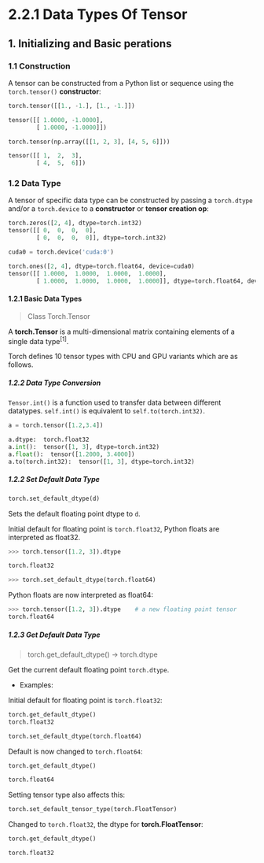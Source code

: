 # 2.2.1 Data Types Of Tensor

##  1.  Initializing and Basic perations

### 1.1 Construction

A tensor can be constructed from a Python list or sequence using the ``torch.tensor()`` **constructor**:

```python
torch.tensor([[1., -1.], [1., -1.]])

tensor([[ 1.0000, -1.0000],
        [ 1.0000, -1.0000]])

torch.tensor(np.array([[1, 2, 3], [4, 5, 6]]))

tensor([[ 1,  2,  3],
        [ 4,  5,  6]])
```

### 1.2 Data Type

A tensor of specific data type can be constructed by passing a ```torch.dtype``` and/or a ```torch.device``` 
to a **constructor** or **tensor creation op**:

```python
torch.zeros([2, 4], dtype=torch.int32)
tensor([[ 0,  0,  0,  0],
        [ 0,  0,  0,  0]], dtype=torch.int32)

cuda0 = torch.device('cuda:0')

torch.ones([2, 4], dtype=torch.float64, device=cuda0)
tensor([[ 1.0000,  1.0000,  1.0000,  1.0000],
        [ 1.0000,  1.0000,  1.0000,  1.0000]], dtype=torch.float64, device='cuda:0')

```
#### 1.2.1 Basic Data Types

> Class Torch.Tensor

A **torch.Tensor** is a multi-dimensional matrix containing elements of a single data type<sup>[1]</sup>.

Torch defines 10 tensor types with CPU and GPU variants which are as follows.

##### 1.2.2 Data Type Conversion

```Tensor.int()``` is a function used to transfer data between different datatypes.
```self.int()``` is equivalent to ```self.to(torch.int32)```.

```python
a = torch.tensor([1.2,3.4])

a.dtype:  torch.float32
a.int():  tensor([1, 3], dtype=torch.int32)
a.float():  tensor([1.2000, 3.4000])
a.to(torch.int32):  tensor([1, 3], dtype=torch.int32)
```

##### 1.2.2 Set Default Data Type
```python
torch.set_default_dtype(d)
```
Sets the default floating point dtype to ```d```. 

Initial default for floating point is ```torch.float32```, Python floats are interpreted as float32.
```python
>>> torch.tensor([1.2, 3]).dtype

torch.float32

>>> torch.set_default_dtype(torch.float64)

```
Python floats are now interpreted as float64:
```python
>>> torch.tensor([1.2, 3]).dtype    # a new floating point tensor
torch.float64
```

##### 1.2.3 Get Default Data Type

> torch.get_default_dtype() → torch.dtype

Get the current default floating point ```torch.dtype```.

- Examples:

Initial default for floating point is ```torch.float32```:
```python
torch.get_default_dtype()
torch.float32
```

```python
torch.set_default_dtype(torch.float64)
```
Default is now changed to ```torch.float64```:
```python
torch.get_default_dtype()

torch.float64
```
Setting tensor type also affects this:
```python
torch.set_default_tensor_type(torch.FloatTensor)
```
Changed to ```torch.float32```, the dtype for **torch.FloatTensor**:
```python
torch.get_default_dtype()

torch.float32
```
